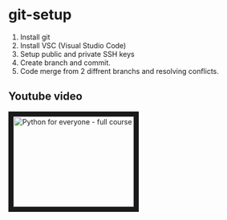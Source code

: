 # git-setup
1. Install git 
2. Install VSC (Visual Studio Code)
3. Setup public and private SSH keys
4. Create branch and commit.
5. Code merge from 2 diffrent branchs and resolving conflicts.

## Youtube video

<a href="https://www.youtube.com/watch?feature=player_embedded&v=RGOj5yH7evk&t=1s
" target="_blank"><img src="http://img.youtube.com/vi/RGOj5yH7evk/0.jpg" 
alt="Python for everyone - full course" width="240" height="180" border="10" /></a>

